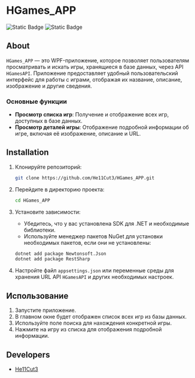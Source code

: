 # HGames_APP

![Static Badge](https://img.shields.io/badge/Framework-WPF_(.NET_6.0)-blue?logo=dotnet) ![Static Badge](https://img.shields.io/badge/Language-C%23-blue?logo=csharp)

## About

`HGames_APP` — это WPF-приложение, которое позволяет пользователям просматривать и искать игры, хранящиеся в базе данных, через API `HGamesAPI`. Приложение предоставляет удобный пользовательский интерфейс для работы с играми, отображая их название, описание, изображение и другие сведения.

### Основные функции

- **Просмотр списка игр**: Получение и отображение всех игр, доступных в базе данных.
- **Просмотр деталей игры**: Отображение подробной информации об игре, включая её изображение, описание и URL.

## Installation

1. Клонируйте репозиторий:

    ```bash
    git clone https://github.com/He11Cut3/HGames_APP.git
    ```

2. Перейдите в директорию проекта:

    ```bash
    cd HGames_APP
    ```

3. Установите зависимости:

    - Убедитесь, что у вас установлена SDK для .NET и необходимые библиотеки.
    - Используйте менеджер пакетов NuGet для установки необходимых пакетов, если они не установлены:

    ```bash
    dotnet add package Newtonsoft.Json
    dotnet add package RestSharp
    ```

4. Настройте файл `appsettings.json` или переменные среды для хранения URL API `HGamesAPI` и других необходимых настроек.

## Использование

1. Запустите приложение.
2. В главном окне будет отображен список всех игр из базы данных.
3. Используйте поле поиска для нахождения конкретной игры.
4. Нажмите на игру из списка для отображения подробной информации.

## Developers

- [He11Cut3](https://github.com/He11Cut3)
